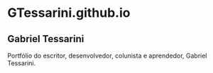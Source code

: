 # GTessarini.github.io


## Gabriel Tessarini

Portfólio do escritor, desenvolvedor, colunista e aprendedor, Gabriel Tessarini.
